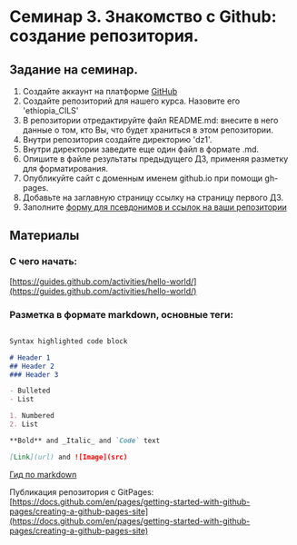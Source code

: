 # Семинар 3. Знакомство с Github: создание репозитория.

## Задание на семинар.

1. Создайте аккаунт на платформе [GitHub](https://github.com/) 
2. Создайте репозиторий для нашего курса. Назовите его 'ethiopia_CILS'  
3. В репозитории отредактируйте файл README.md: внесите в него данные о том, кто Вы, что будет храниться в этом репозитории.  
4. Внутри репозитория создайте директорию 'dz1'.  
5. Внутри директории заведите еще один файл в формате .md.  
6. Опишите в файле результаты предыдущего ДЗ, применяя разметку для форматирования.  
7. Опубликуйте сайт с доменным именем github.io при помощи gh-pages.  
8. Добавьте на заглавную страницу ссылку на страницу первого ДЗ.  
9. Заполните [форму для псевдонимов и ссылок на ваши репозитории](https://docs.google.com/forms/d/e/1FAIpQLSdKpcP6VAH9k1wKakpCwRrhHKbHmpIwXQdY5rO2ypvQkZ9z4w/viewform?usp=sf_link)  

## Материалы

### С чего начать:
[https://guides.github.com/activities/hello-world/](https://guides.github.com/activities/hello-world/)

### Разметка в формате markdown, основные теги:

```markdown

Syntax highlighted code block

# Header 1
## Header 2
### Header 3

- Bulleted
- List

1. Numbered
2. List

**Bold** and _Italic_ and `Code` text

[Link](url) and ![Image](src)

```
[Гид по markdown](https://www.markdownguide.org/basic-syntax/)

Публикация репозитория с GitPages:
[https://docs.github.com/en/pages/getting-started-with-github-pages/creating-a-github-pages-site](https://docs.github.com/en/pages/getting-started-with-github-pages/creating-a-github-pages-site)
